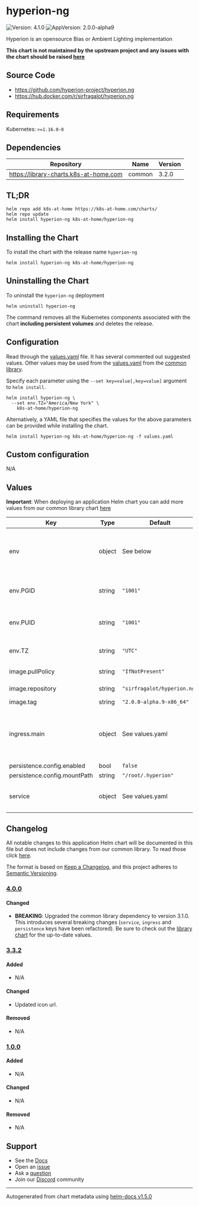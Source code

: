 # hyperion-ng

![Version: 4.1.0](https://img.shields.io/badge/Version-4.1.0-informational?style=flat-square) ![AppVersion: 2.0.0-alpha9](https://img.shields.io/badge/AppVersion-2.0.0--alpha9-informational?style=flat-square)

Hyperion is an opensource Bias or Ambient Lighting implementation

**This chart is not maintained by the upstream project and any issues with the chart should be raised [here](https://github.com/k8s-at-home/charts/issues/new/choose)**

## Source Code

* <https://github.com/hyperion-project/hyperion.ng>
* <https://hub.docker.com/r/sirfragalot/hyperion.ng>

## Requirements

Kubernetes: `>=1.16.0-0`

## Dependencies

| Repository | Name | Version |
|------------|------|---------|
| https://library-charts.k8s-at-home.com | common | 3.2.0 |

## TL;DR

```console
helm repo add k8s-at-home https://k8s-at-home.com/charts/
helm repo update
helm install hyperion-ng k8s-at-home/hyperion-ng
```

## Installing the Chart

To install the chart with the release name `hyperion-ng`

```console
helm install hyperion-ng k8s-at-home/hyperion-ng
```

## Uninstalling the Chart

To uninstall the `hyperion-ng` deployment

```console
helm uninstall hyperion-ng
```

The command removes all the Kubernetes components associated with the chart **including persistent volumes** and deletes the release.

## Configuration

Read through the [values.yaml](./values.yaml) file. It has several commented out suggested values.
Other values may be used from the [values.yaml](https://github.com/k8s-at-home/library-charts/tree/main/charts/stable/common/values.yaml) from the [common library](https://github.com/k8s-at-home/library-charts/tree/main/charts/stable/common).

Specify each parameter using the `--set key=value[,key=value]` argument to `helm install`.

```console
helm install hyperion-ng \
  --set env.TZ="America/New York" \
    k8s-at-home/hyperion-ng
```

Alternatively, a YAML file that specifies the values for the above parameters can be provided while installing the chart.

```console
helm install hyperion-ng k8s-at-home/hyperion-ng -f values.yaml
```

## Custom configuration

N/A

## Values

**Important**: When deploying an application Helm chart you can add more values from our common library chart [here](https://github.com/k8s-at-home/library-charts/tree/main/charts/stable/common)

| Key | Type | Default | Description |
|-----|------|---------|-------------|
| env | object | See below | environment variables. See [image docs](https://docs.linuxserver.io/images/docker-airsonic#environment-variables-e) for more details. |
| env.PGID | string | `"1001"` | Specify the group ID the application will run as |
| env.PUID | string | `"1001"` | Specify the user ID the application will run as |
| env.TZ | string | `"UTC"` | Set the container timezone |
| image.pullPolicy | string | `"IfNotPresent"` | image pull policy |
| image.repository | string | `"sirfragalot/hyperion.ng"` | image repository |
| image.tag | string | `"2.0.0-alpha.9-x86_64"` | image tag |
| ingress.main | object | See values.yaml | Enable and configure ingress settings for the chart under this key. |
| persistence.config.enabled | bool | `false` |  |
| persistence.config.mountPath | string | `"/root/.hyperion"` |  |
| service | object | See values.yaml | Configures service settings for the chart. |

## Changelog

All notable changes to this application Helm chart will be documented in this file but does not include changes from our common library. To read those click [here](https://github.com/k8s-at-home/library-charts/tree/main/charts/stable/common#changelog).

The format is based on [Keep a Changelog](https://keepachangelog.com/en/1.0.0/), and this project adheres to [Semantic Versioning](https://semver.org/spec/v2.0.0.html).

### [4.0.0]

#### Changed

- **BREAKING**: Upgraded the common library dependency to version 3.1.0. This introduces several breaking changes (`service`, `ingress` and `persistence` keys have been refactored).
  Be sure to check out the [library chart](https://github.com/k8s-at-home/library-charts/blob/common-3.1.0/charts/stable/common/) for the up-to-date values.

### [3.3.2]

#### Added

- N/A

#### Changed

- Updated icon url.

#### Removed

- N/A

### [1.0.0]

#### Added

- N/A

#### Changed

- N/A

#### Removed

- N/A

[4.0.0]: #400
[3.3.2]: #332
[1.0.0]: #100

## Support

- See the [Docs](https://docs.k8s-at-home.com/our-helm-charts/getting-started/)
- Open an [issue](https://github.com/k8s-at-home/charts/issues/new/choose)
- Ask a [question](https://github.com/k8s-at-home/organization/discussions)
- Join our [Discord](https://discord.gg/sTMX7Vh) community

----------------------------------------------
Autogenerated from chart metadata using [helm-docs v1.5.0](https://github.com/norwoodj/helm-docs/releases/v1.5.0)
